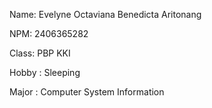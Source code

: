 Name: Evelyne Octaviana Benedicta Aritonang

NPM: 2406365282

Class: PBP KKI

Hobby : Sleeping

Major : Computer System Information